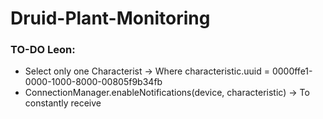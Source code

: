 # Druid-Plant-Monitoring


### TO-DO Leon:
- Select only one Characterist -> Where characteristic.uuid = 0000ffe1-0000-1000-8000-00805f9b34fb
- ConnectionManager.enableNotifications(device, characteristic) -> To constantly receive
